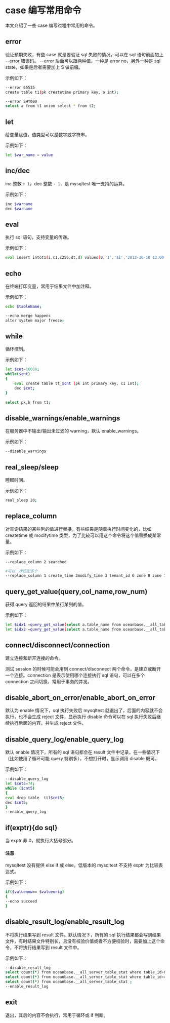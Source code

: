 # case 编写常用命令

本文介绍了一些 case 编写过程中常用的命令。

## error

验证预期失败，有些 case 就是要验证 sql 失败的情况，可以在 sql 语句前面加上 --error 错误码。
--error 后面可以跟两种值，一种是 error no，另外一种是 sql state，如果是后者需要加上 S 做前缀。

示例如下：

```bash
--error 65535
create table t1(pk createtime primary key, a int);

--error SHY000
select a from t1 union select * from t2;
```

## let

给变量赋值，值类型可以是数字或字符串。

示例如下：

```bash
let $var_name = value
```

## inc/dec

inc 整数 `+ 1`，dec 整数 `- 1`，是 mysqltest 唯一支持的运算。

示例如下：

```bash
inc $varname
dec $varname
```

## eval

执行 sql 语句，支持变量的传递。

示例如下：

```bash
eval insert intot1(i,c1,c256,dt,d) values(0,'1','$i','2012-10-10 12:00:00','2012-10-10');
```

## echo

在终端打印变量，常用于结果文件中加注释。

示例如下：

```bash
echo $tableName;

--echo merge happens
alter system major freeze;
```

## while

循环控制。

示例如下：

```bash
let $cnt=10000;
while($cnt)
{
    eval create table tt_$cnt (pk int primary key, c1 int);
    dec $cnt;
}
 
select pk,b from t1;
```

## disable_warnings/enable_warnings

在服务器中不输出/输出未过滤的 warning，默认 enable_warnings。

示例如下：

```bash
--disable_warnings
```

## real_sleep/sleep

睡眠时间。

示例如下：

```bash
real_sleep 20;
```

## replace_column

对查询结果的某些列的值进行替换，有些结果是随着执行时间变化的，比如 createtime 或 modifytime 类型，为了比较可以用这个命令将这个值替换成某常量。

示例如下：

```bash
--replace_column 2 searched

#可以一次匹配多个
--replace_column 1 create_time 2modify_time 3 tenant_id 6 zone 8 zone 7 zone
```

## query_get_value(query,col_name,row_num)

获得 query 返回的结果中某行某列的值。

示例如下：

```bash
let $idx1 =query_get_value(select a.table_name from oceanbase.__all_table as a innerjoin (select * from oceanbase.__all_table where table_name='t1') b ona.data_table_id=b.table_id, table_name, 1);
let $idx2 =query_get_value(select a.table_name from oceanbase.__all_table as a innerjoin (select * from oceanbase.__all_table where table_name='t1') b ona.data_table_id=b.table_id, table_name, 2);
```

## connect/disconnect/connection

建立连接和断开连接的命令。

测试 session 的时候可能会用到 connect/disconnect 两个命令，是建立或断开一个连接。connection 是表示使用哪个连接执行 sql 语句，可以在多个 connection 之间切换，常用于事务的并发。

## disable_abort_on_error/enable_abort_on_error

默认为 enable 情况下，sql 执行失败后 mysqltest 就退出了，后面的内容就不会执行，也不会生成 reject 文件，显示执行 disable 命令可以在 sql 执行失败后继续执行后面的内容，并生成 reject 文件。

## disable_query_log/enable_query_log

默认 enable 情况下，所有的 sql 语句都会在 result 文件中记录，在一些情况下（比如使用了循环可能 query 特别多），不想打开时，显示调用 disable 既可。

示例如下：

```bash
--disable_query_log
let $cnt5=74;
while ($cnt5)
{
eval drop table  ttl$cnt5;
dec $cnt5;
}
--enable_query_log
```

## if(exptr){do sql}

当 exptr 非 0，就执行大括号部分。

  <main id="notice" type='notice'>
    <h4>注意</h4>
    <p>mysqltest 没有提供 else if 或 else。低版本的 mysqltest 不支持 exptr 为比较表达式。</p>
  </main>

示例如下：

```bash
if($valuenow== $valueorig)
{
--echo succeed
}
```

## disable_result_log/enable_result_log

不将执行结果写到 result 文件。默认情况下，所有的 sql 执行结果都会写到结果文件，有时结果文件特别长，且没有校验价值或者不方便校验时，需要加上这个命令，不将执行结果写到 result 文件中。

示例如下：

```bash
--disable_result_log
select count(*) from oceanbase.__all_server_table_stat where table_id>0;
select count(*) from oceanbase.__all_server_table_stat where table_id<=0;
select count(*) from oceanbase.__all_server_table_stat ;
--enable_result_log
```

## exit

退出，其后的内容不会执行，常用于循环或 if 判断。
